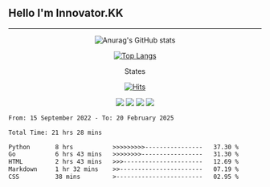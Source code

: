 ## Hello I'm Innovator.KK
-------------------------------------
<div align="center">
  
  ![Anurag's GitHub stats](https://github-readme-stats.vercel.app/api?username=Juhyun-KK&show_icons=true&theme=radical)
  
  [![Top Langs](https://github-readme-stats.vercel.app/api/top-langs/?username=Juhyun-KK&layout=compact)](https://github.com/anuraghazra/github-readme-stats)

</div>

<div align="center">
  
  States

  [![Hits](https://hits.seeyoufarm.com/api/count/incr/badge.svg?url=https%3A%2F%2Fgithub.com%2FNoreen-py%2FNoreen-py&count_bg=%23FB1111&title_bg=%23000000&icon=&icon_color=%23E7E7E7&title=hits&edge_flat=false)](https://hits.seeyoufarm.com)

</div>

<div align="center">

  <img src="https://img.shields.io/badge/Python-3766AB?style=flat-square&logo=Python&logoColor=white"/></a>
  <img src="https://img.shields.io/badge/C++-00599C?style=flat-square&logo=C%2B%2B&logoColor=white"/></a>
  <img src="https://img.shields.io/badge/C-A8B9CC?style=flat-square&logo=C&logoColor=white"/></a>
  <img src="https://img.shields.io/badge/Go-00ADD8?style=flat-square&logo=C%2B%2B&logoColor=white"/></a>

</div>

<!--START_SECTION:waka-->

```txt
From: 15 September 2022 - To: 20 February 2025

Total Time: 21 hrs 28 mins

Python       8 hrs           >>>>>>>>>----------------   37.30 %
Go           6 hrs 43 mins   >>>>>>>>-----------------   31.30 %
HTML         2 hrs 43 mins   >>>----------------------   12.69 %
Markdown     1 hr 32 mins    >>-----------------------   07.19 %
CSS          38 mins         >------------------------   02.95 %
```

<!--END_SECTION:waka-->
